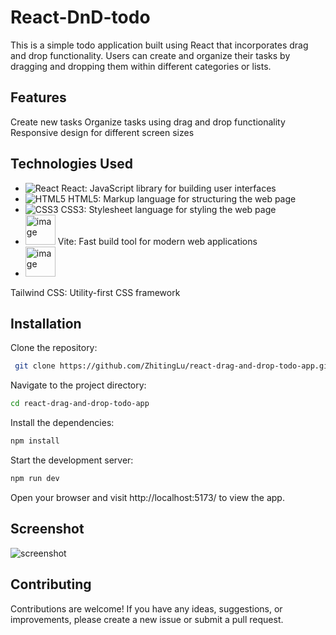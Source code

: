 # React-DnD-todo

This is a simple todo application built using React that incorporates drag and drop functionality. Users can create and organize their tasks by dragging and dropping them within different categories or lists.

## Features
Create new tasks
Organize tasks using drag and drop functionality
Responsive design for different screen sizes

## Technologies Used

- ![React](https://img.icons8.com/color/48/000000/react-native.png) React: JavaScript library for building user interfaces
- ![HTML5](https://img.icons8.com/color/48/000000/html-5.png) HTML5: Markup language for structuring the web page
- ![CSS3](https://img.icons8.com/color/48/000000/css3.png) CSS3: Stylesheet language for styling the web page
- <img src="https://github.com/ZhitingLu/React-DnD-todo/assets/62883171/d6998c3d-d30f-4910-8719-711e5b33b376" alt="image" width="48px"> Vite: Fast build tool for modern web applications
- <img src="https://github.com/ZhitingLu/React-DnD-todo/assets/62883171/faeaa06a-14e3-43b8-9777-484a9405fd82" alt="image" width="48px">
 Tailwind CSS: Utility-first CSS framework


## Installation

Clone the repository:

 ```bash
  git clone https://github.com/ZhitingLu/react-drag-and-drop-todo-app.git
```

Navigate to the project directory:

  ```bash
  cd react-drag-and-drop-todo-app
  ```

Install the dependencies:

  ```bash
  npm install
  ```

Start the development server:

  ```bash
  npm run dev
  ```

Open your browser and visit http://localhost:5173/ to view the app.

## Screenshot
<img src="https://github.com/ZhitingLu/React-DnD-todo/assets/62883171/15de0bae-07fb-4169-bb41-72cfc39474ee" alt="screenshot">


## Contributing
Contributions are welcome! If you have any ideas, suggestions, or improvements, please create a new issue or submit a pull request.

